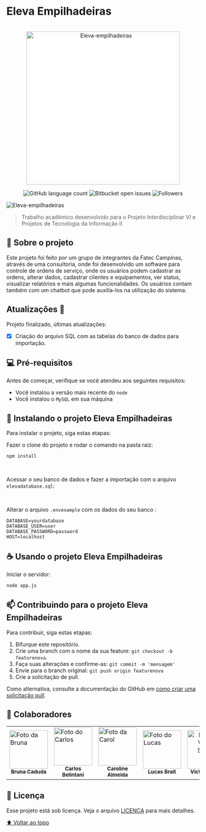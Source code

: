 # Eleva Empilhadeiras
<br>
<div align="center">
<img style="background: #fff" width="400" src="https://user-images.githubusercontent.com/71740612/142078549-308d081e-8b0e-4b47-a897-81914adc0ef6.png" alt="Eleva-empilhadeiras">

![GitHub language count](https://img.shields.io/github/languages/count/victorsouza19/eleva-empilhadeiras?style=for-the-badge)
![Bitbucket open issues](https://img.shields.io/bitbucket/issues/victorsouza19/eleva-empilhadeiras?style=for-the-badge)
![Followers](https://img.shields.io/github/followers/victorsouza19?style=for-the-badge)
</div>

<img src="https://user-images.githubusercontent.com/71740612/142083876-454c93ff-9208-4879-969c-81c669da73c3.jpg" alt="Eleva-empilhadeiras">

> Trabalho acadêmico desenvolvido para o Projeto Interdisciplinar VI e Projetos de Tecnologia da Informação II

## 📢 Sobre o projeto

Este projeto foi feito por um grupo de integrantes da Fatec Campinas, através de uma consultoria, onde foi desenvolvido um software para controle de ordens de serviço, onde os usuários podem cadastrar as ordens, alterar dados, cadastrar clientes e equipamentos, ver status, visualizar relatórios e mais algumas funcionalidades. Os usuários contam também com um chatbot que pode auxilia-los na utilização do sistema.
<br>

## Atualizações 🚧

Projeto finalizado, últimas atualizações:

- [x] Criação do arquivo SQL com as tabelas do banco de dados para importação.


## 💻 Pré-requisitos

Antes de começar, verifique se você atendeu aos seguintes requisitos:

* Você instalou a versão mais recente do `node` 
* Você instalou o `MySQL` em sua máquina

## 🚀 Instalando o projeto Eleva Empilhadeiras

Para instalar o projeto, siga estas etapas:

Fazer o clone do projeto e rodar o comando na pasta raiz:
```
npm install
```
<br>

Acessar o seu banco de dados e fazer a importação com o arquivo <code>elevadatabase.sql</code>:

<br>

Alterar o arquivo <code>.envexample</code> com os dados do seu banco :
```
DATABASE=yourdatabase
DATABASE_USER=user
DATABASE_PASSWORD=password
HOST=localhost
```

## ☕ Usando o projeto Eleva Empilhadeiras

Iniciar o servidor:

```
node app.js
```

## 📫 Contribuindo para o projeto Eleva Empilhadeiras

Para contribuir, siga estas etapas:

1. Bifurque este repositório.
2. Crie uma branch com o nome da sua feature: `git checkout -b featurenova`.
3. Faça suas alterações e confirme-as: `git commit -m 'mensagem'`
4. Envie para o branch original: `git push origin featurenova`
5. Crie a solicitação de pull.

Como alternativa, consulte a documentação do GitHub em [como criar uma solicitação pull](https://help.github.com/en/github/collaborating-with-issues-and-pull-requests/creating-a-pull-request).

## 🤝 Colaboradores

<table>
  <tr>
    <td align="center">
      <a href="#" align="left">
          <img src="https://user-images.githubusercontent.com/71740612/142082378-d3287b59-1a51-4efa-a781-71ed6368739b.png" width="100px;" alt="Foto da Bruna"/><br>
        <sub>
          <b>Bruna Caduda</b>
        </sub>
      </a>
    </td>
    <td align="center">
      <a href="#" align="left">
          <img src="https://user-images.githubusercontent.com/71740612/142081891-30212de1-6727-4ad1-82fa-fb4795377617.png" width="100px;" alt="Foto do Carlos"/><br>
        <sub>
          <b>Carlos Belintani</b>
        </sub>
      </a>
    </td>
    <td align="center">
      <a href="#" align="left">
          <img src="https://user-images.githubusercontent.com/71740612/142082669-0eec099d-62a4-4cc6-8815-8c3ec5884754.png" width="100px;" alt="Foto da Carol"/><br>
        <sub>
          <b>Caroline Almeida</b>
        </sub>
      </a>
    </td>
    <td align="center">
      <a href="#" align="left">
          <img src="https://user-images.githubusercontent.com/71740612/142082202-229d927c-7dcf-45b1-bed2-8724087c3fdf.png" width="100px;" alt="Foto do Lucas"/><br>
        <sub>
          <b>Lucas Brait</b>
        </sub>
      </a>
    </td>
     <td align="center">
      <a href="#" align="center">
          <img src="https://github.com/victorsouza19.png" width="100px;" alt="Foto do Victor Souza"/><br>
        <sub>
          <b>Victor Souza</b>
        </sub>
      </a>
    </td>
    <td align="center">
     <a href="#" align="center">
        <img src="https://github.com/vaoagost.png" width="100px;" alt="Foto do Vinicius Agostini"/><br>
        <sub>
          <b>Vinicius Agostini</b>
        </sub>
      </a>
    </td>
  </tr>
</table>

## 📝 Licença

Esse projeto está sob licença. Veja o arquivo [LICENÇA](LICENSE.txt) para mais detalhes.

[⬆ Voltar ao topo](#Eleva-Empilhadeiras)<br>
